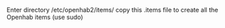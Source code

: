Enter directory /etc/openhab2/items/
copy this .items file to create all the Openhab items (use sudo)
